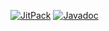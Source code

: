 [![JitPack](https://jitpack.io/v/moe.aisia/kotlib.svg?style=flat-square)](https://jitpack.io/#moe.aisia/kotlib)
[![Javadoc](https://img.shields.io/readthedocs/pip.svg?style=flat-square)](https://jitpack.io/moe/aisia/kotlib/master-SNAPSHOT/javadoc/kotlib/index.html)
